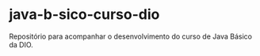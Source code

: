 # java-b-sico-curso-dio
Repositório para acompanhar o desenvolvimento do curso de Java Básico da DIO.
